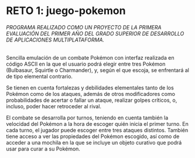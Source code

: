 # RETO 1: juego-pokemon

###### PROGRAMA REALIZADO COMO UN PROYECTO DE LA PRIMERA EVALUACIÓN DEL PRIMER AÑO DEL GRADO SUPERIOR DE DESARROLLO DE APLICACIONES MULTIPLATAFORMA.

Sencilla emulación de un combate Pokémon con interfaz realizada en código ASCII en la que el usuario podrá elegir entre tres Pokémon (Bulbasaur, Squirtle o Charmander), y, según el que escoja, se enfrentará al de tipo elemental contrario.

Se tienen en cuenta fortalezas y debilidades elementales tanto de los Pokémon como de los ataques, además de otros modificadores como probabilidades de acertar o fallar un ataque, realizar golpes críticos, o, incluso, poder hacer retroceder al rival.

El combate se desarrolla por turnos, teniendo en cuenta también la velocidad del Pokémon a la hora de escoger quién inicia el primer turno. En cada turno, el jugador puede escoger entre tres ataques distintos. También tiene acceso a ver las propiedades del Pokémon escogido, así como de acceder a una mochila en la que se incluye un objeto curativo que podrá usar para curar a su Pokémon.
